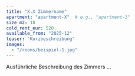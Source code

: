 ```yaml
---
title: "X.X Zimmername"
apartment: "apartment-X"  # e.g., "apartment-3"
size_m2: 18
cold_rent_eur: 520
available_from: "2025-12"
teaser: "Kurzbeschreibung"
images:
  - "/rooms/beispiel-1.jpg"
---
```

Ausführliche Beschreibung des Zimmers …
